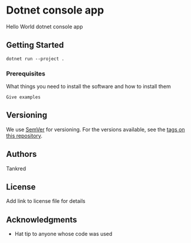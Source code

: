 # Dotnet console app

Hello World dotnet console app

## Getting Started

```
dotnet run --project .
```

### Prerequisites

What things you need to install the software and how to install them

```
Give examples
```

## Versioning

We use [SemVer](http://semver.org/) for versioning. For the versions available, see the [tags on this repository](https://github.com/your/project/tags). 

## Authors

Tankred

## License

Add link to license file for details

## Acknowledgments

* Hat tip to anyone whose code was used


